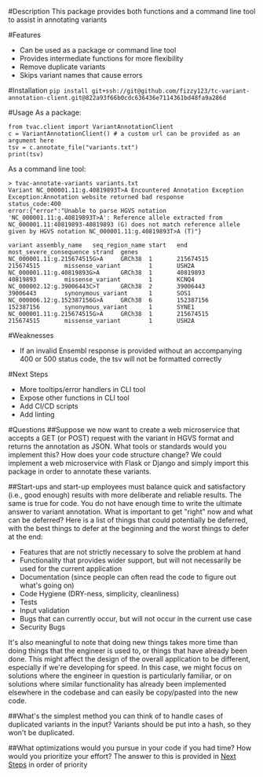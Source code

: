 #Description
This package provides both functions and a command line tool to assist in annotating variants

#Features
- Can be used as a package or command line tool
- Provides intermediate functions for more flexibility
- Remove duplicate variants
- Skips variant names that cause errors

#Installation
`pip install git+ssh://git@github.com/fizzy123/tc-variant-annotation-client.git@822a93f66b0cdc636436e7114361bd48fa9a286d`

#Usage
As a package:
```
from tvac.client import VariantAnnotationClient
c = VariantAnnotationClient() # a custom url can be provided as an argument here
tsv = c.annotate_file("variants.txt")
print(tsv)
```

As a command line tool:
```
> tvac-annotate-variants variants.txt
Variant NC_000001.11:g.40819893T>A Encountered Annotation Exception
Exception:Annotation website returned bad response
status_code:400
error:{"error":"Unable to parse HGVS notation 'NC_000001.11:g.40819893T>A': Reference allele extracted from NC_000001.11:40819893-40819893 (G) does not match reference allele given by HGVS notation NC_000001.11:g.40819893T>A (T)"}

variant assembly_name   seq_region_name start   end     most_severe_consequence strand  genes
NC_000001.11:g.215674515G>A     GRCh38  1       215674515       215674515       missense_variant        1       USH2A
NC_000001.11:g.40819893G>A      GRCh38  1       40819893        40819893        missense_variant        1       KCNQ4
NC_000002.12:g.39006443C>T      GRCh38  2       39006443        39006443        synonymous_variant      1       SOS1
NC_000006.12:g.152387156G>A     GRCh38  6       152387156       152387156       synonymous_variant      1       SYNE1
NC_000001.11:g.215674515G>A     GRCh38  1       215674515       215674515       missense_variant        1       USH2A
```

#Weaknesses
- If an invalid Ensembl response is provided without an accompanying 400 or 500 status code, the tsv will not be formatted correctly 

#Next Steps
- More tooltips/error handlers in CLI tool
- Expose other functions in CLI tool
- Add CI/CD scripts
- Add linting

#Questions
##Suppose we now want to create a web microservice that accepts a GET (or POST) request with the variant in HGVS format and returns the annotation as JSON. What tools or standards would you implement this? How does your code structure change?
We could implement a web microservice with Flask or Django and simply import this package in order to annotate these variants.

##Start-ups and start-up employees must balance quick and satisfactory (i.e., good enough) results with more deliberate and reliable results. The same is true for code. You do not have enough time to write the ultimate answer to variant annotation. What is important to get "right" now and what can be deferred?
Here is a list of things that could potentially be deferred, with the best things to defer at the beginning and the worst things to defer at the end:
- Features that are not strictly necessary to solve the problem at hand
- Functionality that provides wider support, but will not necessarily be used for the current application
- Documentation (since people can often read the code to figure out what's going on)
- Code Hygiene (DRY-ness, simplicity, cleanliness)
- Tests
- Input validation
- Bugs that can currently occur, but will not occur in the current use case
- Security Bugs

It's also meaningful to note that doing new things takes more time than doing things that the engineer is used to, or things that have already been done. This might affect the design of the overall application to be different, especially if we're developing for speed. In this case, we might focus on solutions where the engineer in question is particularly familiar, or on solutions where similar functionality has already been implemented elsewhere in the codebase and can easily be copy/pasted into the new code.

##What's the simplest method you can think of to handle cases of duplicated variants in the input?
Variants should be put into a hash, so they won't be duplicated.

##What optimizations would you pursue in your code if you had time? How would you prioritize your effort?
The answer to this is provided in [Next Steps](#next-steps) in order of priority
